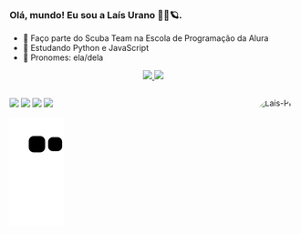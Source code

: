 ### Olá, mundo! Eu sou a Laís Urano 👩‍💻🪐.

- 💙 Faço parte do Scuba Team na Escola de Programação da Alura
- 🐍 Estudando Python e JavaScript
- 💭 Pronomes: ela/dela

<div align="center">
  <a href="https://github.com/uranolais">
  <img height="180em" src="https://github-readme-stats.vercel.app/api?username=uranolais&show_icons=true&theme=dracula&include_all_commits=true&count_private=true"/>
  <img height="180em" src="https://github-readme-stats.vercel.app/api/top-langs/?username=uranolais&layout=compact&langs_count=7&theme=dracula"/>
</div>    
          
  <img align="right" alt="Lais-PIC" height="150" style="border-radius:50px;" src="https://user-images.githubusercontent.com/95968249/215878910-0764324e-0067-4df5-8a76-ae3d8527ee44.png">
</div>

##

<div> 
  <a href="https://www.instagram.com/laisbritoup/" target="_blank"><img src="https://img.shields.io/badge/-Instagram-%23E4405F?style=for-the-badge&logo=instagram&logoColor=white" target="_blank"></a>
  <a href = "mailto:lais.urano@gmail.com"><img src="https://img.shields.io/badge/-Gmail-%23333?style=for-the-badge&logo=gmail&logoColor=white" target="_blank"></a>
  <a href="https://www.linkedin.com/in/la%C3%ADs-urano-9a41451b3/" target="_blank"><img src="https://img.shields.io/badge/-LinkedIn-%230077B5?style=for-the-badge&logo=linkedin&logoColor=white" target="_blank"></a>
  <a href="Laís Urano#6496" target="_blank"><img src="https://img.shields.io/badge/Discord-7289DA?style=for-the-badge&logo=discord&logoColor=white" target="_blank"></a>
  
  

![Snake animation](https://github.com/uranolais/uranolais/blob/output/github-contribution-grid-snake.svg)

 </div>

